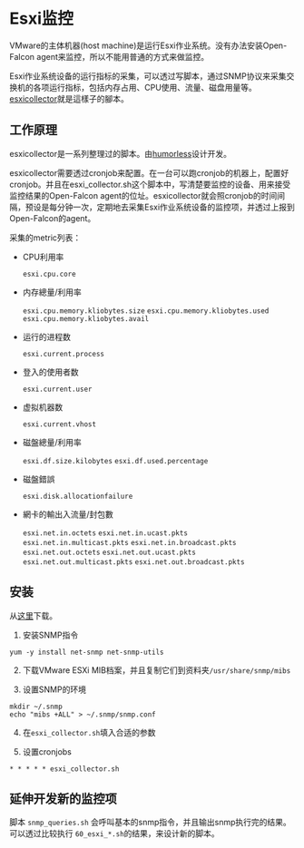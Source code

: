 # Esxi监控

VMware的主体机器(host machine)是运行Esxi作业系统。没有办法安装Open-Falcon agent来监控，所以不能用普通的方式来做监控。

Esxi作业系统设备的运行指标的采集，可以透过写脚本，通过SNMP协议来采集交换机的各项运行指标，包括内存占用、CPU使用、流量、磁盘用量等。[esxicollector](https://github.com/humorless/esxicollector)就是這樣子的腳本。

## 工作原理

esxicollector是一系列整理过的脚本。由[humorless](https://github.com/humorless/)设计开发。

esxicollector需要透过cronjob来配置。在一台可以跑cronjob的机器上，配置好cronjob。并且在esxi_collector.sh这个脚本中，写清楚要监控的设备、用来接受监控结果的Open-Falcon agent的位址。esxicollector就会照cronjob的时间间隔，预设是每分钟一次，定期地去采集Esxi作业系统设备的监控项，并透过上报到Open-Falcon的agent。

采集的metric列表：

* CPU利用率

  `esxi.cpu.core`

* 内存總量/利用率

  `esxi.cpu.memory.kliobytes.size`
  `esxi.cpu.memory.kliobytes.used`
  `esxi.cpu.memory.kliobytes.avail`

* 运行的进程数

  `esxi.current.process`

* 登入的使用者数

  `esxi.current.user`

* 虚拟机器数

  `esxi.current.vhost`

* 磁盤總量/利用率

  `esxi.df.size.kilobytes`
  `esxi.df.used.percentage`

* 磁盤錯誤

  `esxi.disk.allocationfailure`

* 網卡的輸出入流量/封包數

  `esxi.net.in.octets`
  `esxi.net.in.ucast.pkts`
  `esxi.net.in.multicast.pkts`
  `esxi.net.in.broadcast.pkts`
  `esxi.net.out.octets`
  `esxi.net.out.ucast.pkts`
  `esxi.net.out.multicast.pkts`
  `esxi.net.out.broadcast.pkts`
	

## 安装

从[这里](https://github.com/humorless/esxicollector)下载。

  1. 安装SNMP指令

  `yum -y install net-snmp net-snmp-utils`

  2. 下载VMware ESXi MIB档案，并且复制它们到资料夹`/usr/share/snmp/mibs`

  3. 设置SNMP的环境

  `mkdir ~/.snmp`  
  `echo "mibs +ALL" > ~/.snmp/snmp.conf`

  4. 在`esxi_collector.sh`填入合适的参数

  5. 设置cronjobs 
  
  ` * * * * * esxi_collector.sh `


## 延伸开发新的监控项

脚本 ```snmp_queries.sh``` 会呼叫基本的snmp指令，并且输出snmp执行完的结果。可以透过比较执行 ```60_esxi_*.sh```的结果，来设计新的脚本。
